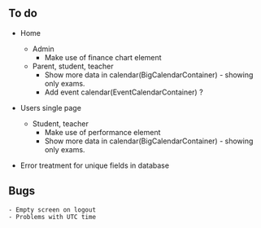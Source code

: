 ## To do

- Home
    - Admin
        - Make use of finance chart element
    - Parent, student, teacher
        - Show more data in calendar(BigCalendarContainer) - showing only exams.
        - Add event calendar(EventCalendarContainer) ?

- Users single page
    - Student, teacher
        - Make use of performance element
        - Show more data in calendar(BigCalendarContainer) - showing only exams.

- Error treatment for unique fields in database

##  Bugs
    - Empty screen on logout
    - Problems with UTC time
